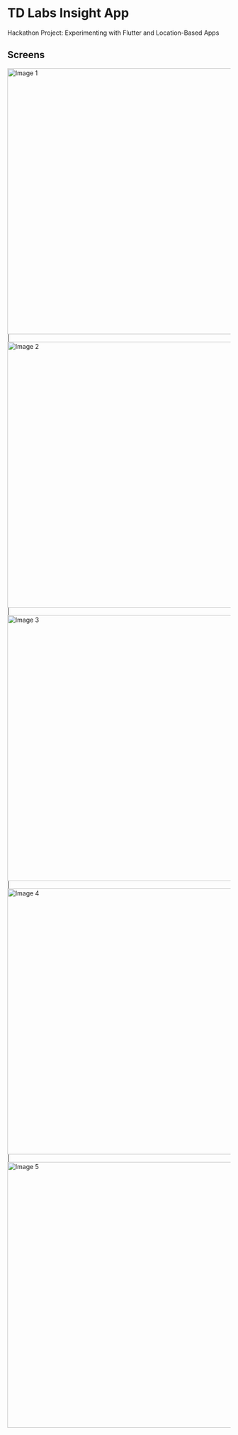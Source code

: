 # TD Labs Insight App

Hackathon Project: Experimenting with Flutter and Location-Based Apps

## Screens
<img src="https://imgur.com/VdsLHeZ.jpg" alt="Image 1" height="600"> |
<img src="https://imgur.com/NJC2Pnq.jpg" alt="Image 2" height="600"> |
<img src="https://imgur.com/7ljtXKl.jpg" alt="Image 3" height="600"> |
<img src="https://imgur.com/3ipeN7m.jpg" alt="Image 4" height="600"> |
<img src="https://imgur.com/dlbHKgd.jpg" alt="Image 5" height="600">



